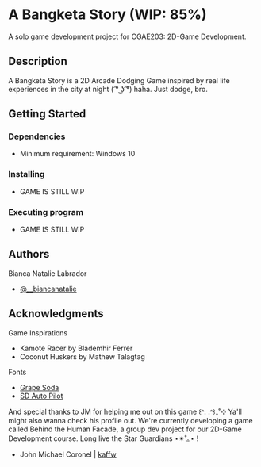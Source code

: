 # A Bangketa Story (WIP: 85%)

A solo game development project for CGAE203: 2D-Game Development.

## Description

A Bangketa Story is a 2D Arcade Dodging Game inspired by real life experiences in the city at night ( ͡° ͜ʖ ͡°) haha. Just dodge, bro.

## Getting Started

### Dependencies

* Minimum requirement: Windows 10

### Installing

* GAME IS STILL WIP

### Executing program

* GAME IS STILL WIP

## Authors

Bianca Natalie Labrador 
* [@__biancanatalie](https://www.instagram.com/__biancanatalie)

## Acknowledgments

Game Inspirations
* Kamote Racer by Blademhir Ferrer
* Coconut Huskers by Mathew Talagtag

Fonts
* [Grape Soda](https://fontenddev.com/fonts/grape-soda/)
* [SD Auto Pilot](https://www.dafont.com/sd-auto-pilot.font)

And special thanks to JM for helping me out on this game ꒰ᐢ. .ᐢ꒱₊˚⊹
Ya'll might also wanna check his profile out. We're currently developing a game called Behind the Human Facade, a group dev project for our 2D-Game Development course.
Long live the Star Guardians ⋆✴︎˚｡⋆ !
* John Michael Coronel | [kaffw](https://github.com/kaffw)
